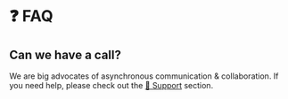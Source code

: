 # ❓ FAQ

## Can we have a call?

We are big advocates of asynchronous communication & collaboration. If you need help, please check out the [💌 Support](./support.md) section.
